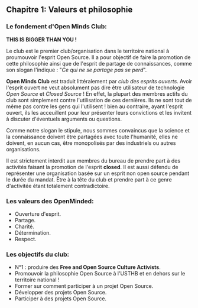 ## Chapitre 1: Valeurs et philosophie
### Le fondement d'Open Minds Club:

**THIS IS BIGGER THAN YOU !**


Le club est le premier club/organisation dans le territoire national à proumouvoir l'esprit Open Source. Il a pour objectif de faire la promotion de cette philosophie ainsi que de l'esprit de partage de connaissances, comme son slogan l'indique : "*Ce qui ne se partage pas se perd*".

**Open Minds Club** est traduit littéralement par *club des esprits ouverts*. Avoir l'esprit ouvert ne veut absolument pas dire être utilisateur de technologie *Open Source* et *Closed Source* ! En effet, la plupart des membres actifs du club sont simplement contre l'utilisation de ces dernières. Ils ne sont tout de même pas contre les gens qui l'utilisent ! bien au contraire, ayant l'esprit ouvert, ils les acceuillent pour leur présenter leurs convictions et les invitent à discuter d'éventuels arguments ou questions.

Comme notre slogan le stipule, nous sommes convaincus que la science et la connaissance doivent être partagées avec toute l'humanité, elles ne doivent, en aucun cas, être monopolisés par des industriels ou autres organisations.

Il est strictement interdit aux membres du bureau de prendre part à des activités faisant la promotion de l'esprit **closed**. Il est aussi défendu de représenter une organisation basée sur un esprit non open source pendant le durée du mandat. Être à la tête du club et prendre part à ce genre d'activitée étant totalement contradictoire.

### Les valeurs des OpenMinded:

- Ouverture d'esprit.
- Partage.
- Charité.
- Détermination.
- Respect.

### Les objectifs du club:

- N°1 : produire des **Free and Open Source Culture Activists**.
- Promouvoir la philosophie Open Source à l'USTHB et en dehors sur le territoire national !
- Former sur comment participer à un projet Open Source.
- Développer des projets Open Source.
- Participer à des projets Open Source.


